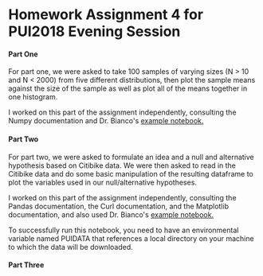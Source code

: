 # Homework Assignment 4 for PUI2018 Evening Session

#### Part One
For part one, we were asked to take 100 samples of varying sizes (N > 10 and N < 2000) from five different distributions, then plot the sample means against the size of the sample as well as plot all of the means together in one histogram.

I worked on this part of the assignment independently, consulting the Numpy documentation and Dr. Bianco's [example notebook.](https://github.com/fedhere/PUI2018_fb55/blob/master/HW4_fb55/Assignment1.ipynb) 

#### Part Two
For part two, we were asked to formulate an idea and a null and alternative hypothesis based on Citibike data.  We were then asked to read in the Citibike data and do some basic manipulation of the resulting dataframe to plot the variables used in our null/alternative hypotheses.

I worked on this part of the assignment independently, consulting the Pandas documentation, the Curl documentation, and the Matplotlib documentation, and also used Dr. Bianco's [example notebook.](https://github.com/fedhere/PUI2018_fb55/blob/master/HW4_fb55/citibikes_gender.ipynb)

To successfully run this notebook, you need to have an environmental variable named PUIDATA that references a local directory on your machine to which the data will be downloaded.

#### Part Three

